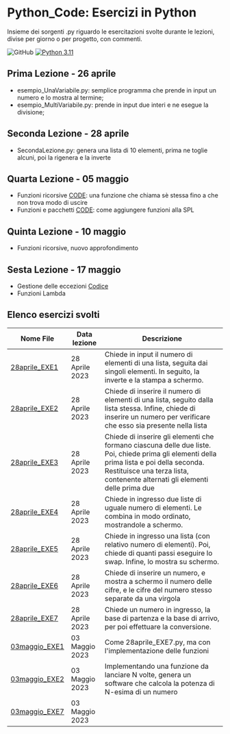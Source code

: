 # Python_Code:  Esercizi in Python
Insieme dei sorgenti .py riguardo le esercitazioni svolte durante le lezioni, divise per giorno o per progetto, con commenti.

![GitHub](https://img.shields.io/github/license/devdeleli/Python_Code?label=license)
[![Python 3.11](https://img.shields.io/badge/python-3.11-blue.svg)](https://www.python.org/downloads/release/python-3113/)

## Prima Lezione - 26 aprile
- esempio_UnaVariabile.py: semplice programma che prende in input un numero e lo mostra al termine;
- esempio_MultiVariabile.py: prende in input due interi e ne esegue la divisione;

## Seconda Lezione - 28 aprile
- SecondaLezione.py: genera una lista di 10 elementi, prima ne toglie alcuni, poi la rigenera e la inverte

## Quarta Lezione - 05 maggio
- Funzioni ricorsive [CODE](./3.05maggio/mymath/power_recursive.py): una funzione che chiama sè stessa fino a che non trova modo di uscire
- Funzioni e pacchetti [CODE](./3.05maggio): come aggiungere funzioni alla SPL

## Quinta Lezione - 10 maggio
- Funzioni ricorsive, nuovo approfondimento


## Sesta Lezione - 17 maggio
- Gestione delle eccezioni [Codice](./6.17Maggio%20-%20Lambda/info.py)
- Funzioni Lambda


## Elenco esercizi svolti
| **Nome File**                                           | **Data lezione** | **Descrizione**                                                                                                                                                                                                            |
|---------------------------------------------------------|------------------|----------------------------------------------------------------------------------------------------------------------------------------------------------------------------------------------------------------------------|
| [28aprile_EXE1](./Esercizi/1.28aprile/28aprile_EXE1.py) | 28 Aprile 2023   | Chiede in input il numero di elementi di una lista, seguita dai singoli elementi. In seguito, la inverte e la stampa a schermo.                                                                                            |
| [28aprile_EXE2](./Esercizi/1.28aprile/28aprile_EXE2.py) | 28 Aprile 2023   | Chiede di inserire il numero di elementi di una lista, seguito dalla lista stessa. Infine, chiede di inserire un numero per verificare che esso sia presente nella lista                                                   |
| [28aprile_EXE3](./Esercizi/1.28aprile/28aprile_EXE3.py) | 28 Aprile 2023   | Chiede di inserire gli elementi che formano ciascuna delle due liste. Poi, chiede prima gli elementi della prima lista e poi della seconda. Restituisce una terza lista, contenente alternati gli elementi delle prima due |
| [28aprile_EXE4](./Esercizi/1.28aprile/28aprile_EXE4.py) | 28 Aprile 2023   | Chiede in ingresso due liste di uguale numero di elementi. Le combina in modo ordinato, mostrandole a schermo.                                                                                                             |
| [28aprile_EXE5](./Esercizi/1.28aprile/28aprile_EXE5.py) | 28 Aprile 2023   | Chiede in ingresso una lista (con relativo numero di elementi). Poi, chiede di quanti passi eseguire lo swap. Infine, lo mostra su schermo.                                                                                |
| [28aprile_EXE6](./Esercizi/1.28aprile/28aprile_EXE6.py) | 28 Aprile 2023   | Chiede di inserire un numero, e mostra a schermo il numero delle cifre, e le cifre del numero stesso separate da una virgola                                                                                               |
| [28aprile_EXE7](./Esercizi/1.28aprile/28aprile_EXE7.py) | 28 Aprile 2023   | Chiede un numero in ingresso, la base di partenza e la base di arrivo, per poi effettuare la conversione.                                                                                                                  |
| [03maggio_EXE1](./Esercizi/2.03maggio/03maggio_EXE1.py) | 03 Maggio 2023   | Come 28aprile_EXE7.py, ma con l'implementazione delle funzioni                                                                                                                                                             |
| [03maggio_EXE2](./Esercizi/2.03maggio/03maggio_EXE2.py) | 03 Maggio 2023   | Implementando una funzione da lanciare N volte, genera un software che calcola la potenza di N-esima di un numero                                                                                                          |
| [03maggio_EXE7](./Esercizi/2.03maggio/03maggio_EXE3.py) | 03 Maggio 2023   |                                                                                                                                                                                                                            |
